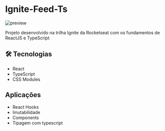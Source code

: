 # Ignite-Feed-Ts

![preview](./github/preview.png)

Projeto desenvolvido na trilha Ignite da Rocketseat com os fundamentos de ReactJS e TypeScript

## 🛠 Tecnologias

- React
- TypeScript
- CSS Modules

## Aplicações

- React Hooks
- Imutabilidade
- Components
- Tipagem com typescript
